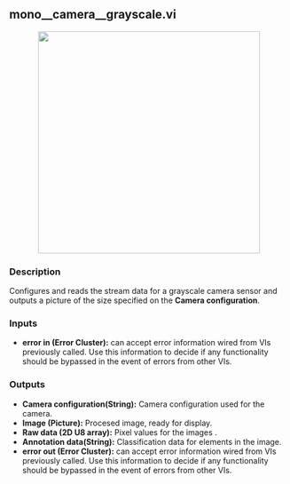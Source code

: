 ## mono__camera__grayscale.vi
<p align="center">
<img src="https://github.com/monoDriveIO/client/raw/master/WikiPhotos/LV_client/sensors/mono__camera__grayscalec.png" width="400"  />
</p>

### Description
Configures and reads the stream data for a grayscale camera sensor and outputs a picture of the size specified on the **Camera configuration**.

### Inputs
- **error in (Error Cluster):** can accept error information wired from VIs previously called. Use this information to decide if any functionality should be bypassed in the event of errors from other VIs.


### Outputs
- **Camera configuration(String):** Camera configuration used for the camera.
- **Image (Picture):** Procesed image, ready for display.
- **Raw data (2D U8 array):** Pixel values for the images .
- **Annotation data(String):** Classification data for elements in the image. 
- **error out (Error Cluster):** can accept error information wired from VIs previously called. Use this information to decide if any functionality should be bypassed in the event of errors from other VIs.
